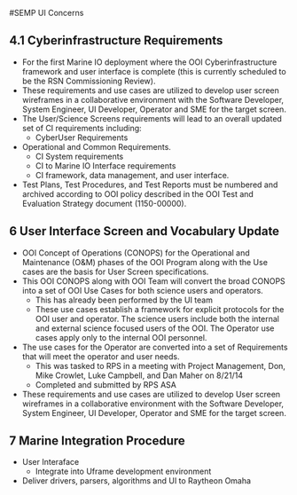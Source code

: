 #SEMP UI Concerns

## 4.1 Cyberinfrastructure Requirements

- For the first Marine IO deployment where the OOI Cyberinfrastructure framework and user interface is complete (this is currently scheduled to be the RSN Commissioning Review).
- These requirements and use cases are utilized to develop user screen wireframes in a collaborative environment with the Software Developer, System Engineer, UI Developer, Operator and SME for the target screen.
- The User/Science Screens requirements will lead to an overall updated set of CI requirements including:
  - CyberUser Requirements 
- Operational and Common Requirements.   
  - CI System requirements 
  - CI to Marine IO Interface requirements 
  - CI framework, data management, and user interface.
- Test Plans, Test Procedures, and Test Reports must be numbered and archived according to OOI policy described in the OOI Test and Evaluation Strategy document (1150-00000). 

## 6 User Interface Screen and Vocabulary Update

- OOI Concept of Operations (CONOPS) for the Operational and Maintenance (O&M) phases of the OOI Program along with the Use cases are the basis for User Screen specifications. 
- This OOI CONOPS along with OOI Team will convert the broad CONOPS into a set of OOI Use Cases for both science users and operators. 
  - This has already been performed by the UI team
  - These use cases establish a framework for explicit protocols for the OOI user and operator.  The science users include both the internal and external science focused users of the OOI.  The Operator use cases apply only to the internal OOI personnel.
- The use cases for the Operator are converted into a set of Requirements that will meet the operator and user needs.
  - This was tasked to RPS in a meeting with Project Management, Don, Mike Crowlet, Luke Campbell, and Dan Maher on 8/21/14
  - Completed and submitted by RPS ASA
- These requirements and use cases are utilized to develop User screen wireframes in a collaborative environment with the Software Developer, System Engineer, UI Developer, Operator and SME for the target screen.
 
## 7 Marine Integration Procedure

- User Interaface
  - Integrate into Uframe development environment
- Deliver drivers, parsers, algorithms and UI to Raytheon Omaha

